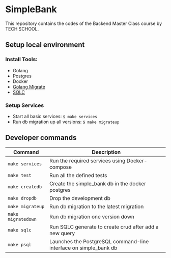 # SimpleBank

This repository contains the codes of the Backend Master Class course by TECH SCHOOL.

## Setup local environment

### Install Tools:

- Golang
- Postgres
- Docker
- [Golang Migrate](https://github.com/golang-migrate/migrate)
- [SQLC](https://github.com/kyleconroy/sqlc)

### Setup Services

- Start all basic services: `$ make services `
- Run db migration up all versions: `$ make migrateup`

## Developer commands

| Command            | Description                                                      |
|--------------------|------------------------------------------------------------------|
| `make services`    | Run the required services using Docker-compose                   |
| `make test`        | Run all the defined tests                                        |
| `make createdb`    | Create the simple_bank db in the docker postgres                 |
| `make dropdb`      | Drop the development db                                          |
| `make migrateup`   | Run db migration to the latest migration                         |
| `make migratedown` | Run db migration one version down                                |
| `make sqlc`        | Run SQLC generate to create crud after add a new query           |
| `make psql`        | Launches the PostgreSQL command-line interface on simple_bank db |

